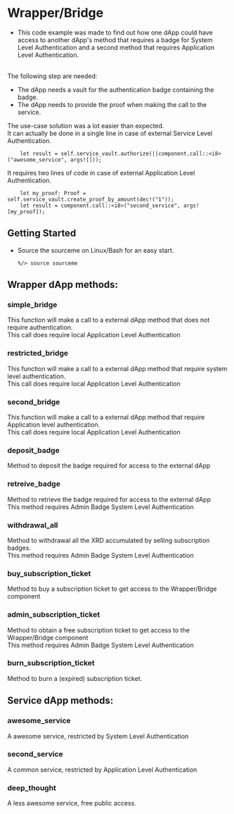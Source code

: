 # Wrapper/Bridge

-    This code example was made to find out how one dApp could have access to another dApp's method that requires a badge for System Level Authentication and a second method that requires Application Level Authentication.</br>

</br>
The following step are needed:

- The dApp needs a vault for the authentication badge containing the badge.
- The dApp needs to provide the proof when making the call to the service.

The use-case solution was a lot easier than expected.</br> It can actually be done in a single line in case of external Service Level Authentication.

        let result = self.service_vault.authorize(||component.call::<i8>("awesome_service", args![]));

It requires two lines of code in case of external Application Level Authentication.

        let my_proof: Proof = self.service_vault.create_proof_by_amount(dec!("1"));
        let result = component.call::<i8>("second_service", args![my_proof]);


## Getting Started
-   Source the sourceme on Linux/Bash for an easy start.

        %/> source sourceme

## <b>Wrapper dApp methods:</b>

### <b>simple_bridge</b>
This function will make a call to a external dApp method that does not require authentication.</br>
This call does require local Application Level Authentication</br>

### <b>restricted_bridge</b>
This function will make a call to a external dApp method that require system level authentication.</br>
This call does require local Application Level Authentication</br>

### <b>second_bridge</b>
This function will make a call to a external dApp method that require Application level authentication.</br>
This call does require local Application Level Authentication</br>

### <b>deposit_badge</b>
Method to deposit the badge required for access to the external dApp</br>

### <b>retreive_badge</b>
Method to retrieve the badge required for access to the external dApp</br>
This method requires Admin Badge System Level Authentication</br> 

### <b>withdrawal_all</b>
Method to withdrawal all the XRD accumulated by selling subscription badges.</br>
This method requires Admin Badge System Level Authentication</br> 

### <b>buy_subscription_ticket</b>
Method to buy a subscription ticket to get access to the Wrapper/Bridge component</br>

### <b>admin_subscription_ticket</b>
Method to obtain a free subscription ticket to get access to the Wrapper/Bridge component</br>
This method requires Admin Badge System Level Authentication</br> 

### <b>burn_subscription_ticket</b>
Method to burn a (expired) subscription ticket. 

## <b>Service dApp methods:</b>
### <b>awesome_service</b>
A awesome service, restricted by System Level Authentication</br>
### <b>second_service</b>
A common service, restricted by Application Level Authentication</br>
### <b>deep_thought</b>
A less awesome service, free public access.</br>